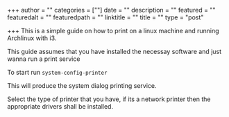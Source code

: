 +++
author = ""
categories = [""]
date = ""
description = ""
featured = ""
featuredalt = ""
featuredpath = ""
linktitle = ""
title = ""
type = "post"

+++
This is a simple guide on how to print on a linux machine and running Archlinux with i3.

This guide assumes that you have installed the necessay software and just wanna run a print service

To start run `system-config-printer`

This will produce the system dialog printing service.

Select the type of printer that you have, if its a network printer then the appropriate drivers shall be installed.
